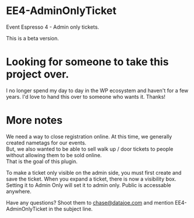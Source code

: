 # EE4-AdminOnlyTicket
Event Espresso 4 - Admin only tickets.

This is a beta version.

# Looking for someone to take this project over.

I no longer spend my day to day in the WP ecosystem and haven't for a few years.  I'd love to hand this over to someone who wants it.  Thanks!

# More notes

We need a way to close registration online.  At this time, we generally created nametags for our events.   
But, we also wanted to be able to sell walk up / door tickets to people without allowing them to be sold online.  
That is the goal of this plugin.

To make a ticket only visible on the admin side, you must first create and save the ticket.  When you expand a ticket, 
there is now a visibility box.  Setting it to Admin Only will set it to admin only.   Public is accessable anywhere.

Have any questions?  Shoot them to chase@datajoe.com and mention EE4-AdminOnlyTicket in the subject line.
